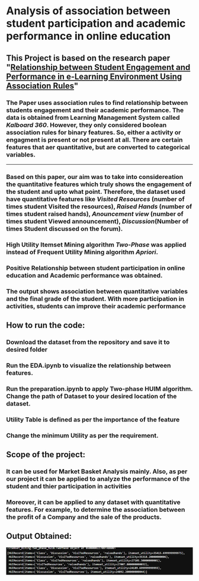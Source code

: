 # Analysis of association between student participation and academic performance in online education

## This Project is based on the research paper "[Relationship between Student Engagement and Performance in e-Learning Environment Using Association Rules](https://ieeexplore.ieee.org/document/8451005])"

### The Paper uses association rules to find relationship between students engagement and their academic performance. The data is obtained from Learning Management System called *Kalboard 360*. However, they only considered boolean association rules for binary features. So, either a activity or engagment is present or not present at all. There are certain features that aer quantitative, but are converted to categorical variables.

***

### Based on this paper, our aim was to take into considereation the quantitative features which truly shows the engagement of the student and upto what point. Therefore, the dataset used have quantitative features like *Visited Resources* (number of times student Visited the resources), *Raised Hands* (number of times student raised hands), *Anouncement view* (number of times student Viewed announcement), *Discussion*(Number of times Student discussed on the forum).

### High Utility Itemset Mining algorithm _Two-Phase_ was applied instead of Frequent Utility Mining algorithm _Apriori_.

### Positive Relationship between student participation in online education and Academic performance was obtained.

### The output shows association between quantitative variables and the final grade of the student. With more participation in activities, students can improve their academic performance

## How to run the code:

### Download the dataset from the repository and save it to desired folder

### Run the EDA.ipynb to visualize the relationship between features.

### Run the preparation.ipynb to apply Two-phase HUIM algorithm. Change the path of Dataset to your desired location of the dataset.

### Utility Table is defined as per the importance of the feature

### Change the minimum Utility as per the requirement.


## Scope of the project:

### It can be used for Market Basket Analysis mainly. Also, as per our project it can be applied to analyze the performance of the student and thier participation in activities

### Moreover, it can be applied to any dataset with quantitative features. For example, to determine the association between the profit of a Company and the sale of the products.

## Output Obtained:

![HUI in Student Dataset](https://github.com/MaitriShah055/CS711_project/blob/main/image.png)